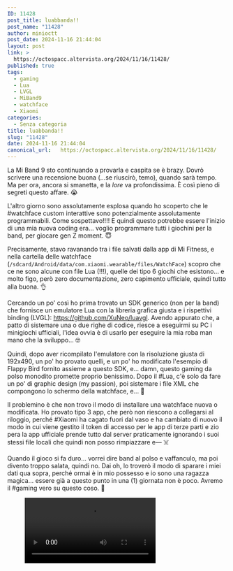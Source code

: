 ```yaml
---
ID: 11428
post_title: luabbanda!!
post_name: "11428"
author: minioctt
post_date: 2024-11-16 21:44:04
layout: post
link: >
  https://octospacc.altervista.org/2024/11/16/11428/
published: true
tags:
  - gaming
  - Lua
  - LVGL
  - MiBand9
  - watchface
  - Xiaomi
categories:
  - Senza categoria
title: luabbanda!!
slug: "11428"
date: 2024-11-16 21:44:04
canonical_url:   https://octospacc.altervista.org/2024/11/16/11428/
---
```

<!-- wp:paragraph -->
<p markdown="1">La Mi Band 9 sto continuando a provarla e caspita se è brazy. Dovrò scrivere una recensione buona (...se riuscirò, temo), quando sarà tempo. Ma per ora, ancora si smanetta, e la <em>lore</em> va profondissima. È così pieno di segreti questo affare. 😭️</p>
<!-- /wp:paragraph -->

<!-- wp:paragraph -->
<p markdown="1">L'altro giorno sono assolutamente esplosa quando ho scoperto che le #watchface custom interattive sono potenzialmente assolutamente programmabili. Come sospettavo!!!! E quindi questo potrebbe essere l'inizio di una mia nuova coding era... voglio programmare tutti i giochini per la band, per giocare gen Z moment. 😇️</p>
<!-- /wp:paragraph -->

<!-- wp:paragraph -->
<p markdown="1">Precisamente, stavo ravanando tra i file salvati dalla app di Mi Fitness, e nella cartella delle watchface (<code>/sdcard/Android/data/com.xiaomi.wearable/files/WatchFace</code>) scopro che ce ne sono alcune con file Lua (!!!), quelle dei tipo 6 giochi che esistono... e molto figo, però zero documentazione, zero capimento ufficiale, quindi tutto alla buona. 👌️</p>
<!-- /wp:paragraph -->

<!-- wp:paragraph -->
<p markdown="1">Cercando un po' così ho prima trovato un SDK generico (non per la band) che fornisce un emulatore Lua con la libreria grafica giusta e i rispettivi binding (LVGL): <a href="https://github.com/XuNeo/luavgl">https://github.com/XuNeo/luavgl</a>. Avendo appurato che, a patto di sistemare una o due righe di codice, riesce a eseguirmi su PC i minigiochi ufficiali, l'idea ovvia è di usarlo per eseguire la mia roba man mano che la sviluppo... 🤓️</p>
<!-- /wp:paragraph -->

<!-- wp:paragraph -->
<p markdown="1">Quindi, dopo aver ricompilato l'emulatore con la risoluzione giusta di 192x490, un po' ho provato quelli, e un po' ho modificato l'esempio di Flappy Bird fornito assieme a questo SDK, e... damn, questo gaming da polso monodito promette proprio benissimo. Dopo il #Lua, c'è solo da fare un po' di graphic design (my passion), poi sistemare i file XML che compongono lo schermo della watchface, e... 🤨️</p>
<!-- /wp:paragraph -->

<!-- wp:paragraph -->
<p markdown="1">Il problemino è che non trovo il modo di installare una watchface nuova o modificata. Ho provato tipo 3 app, che però non riescono a collegarsi al riloggio, perché #Xiaomi ha cagato fuori dal vaso e ha cambiato di nuovo il modo in cui viene gestito il token di accesso per le app di terze parti e zio pera la app ufficiale prende tutto dal server praticamente ignorando i suoi stessi file locali che quindi non posso rimpiazzare e— ☠️</p>
<!-- /wp:paragraph -->

<!-- wp:paragraph -->
<p markdown="1">Quando il gioco si fa duro... vorrei dire band al polso e vaffanculo, ma poi divento troppo salata, quindi no. Dai oh, lo troverò il modo di sparare i miei dati qua sopra, perché ormai è in mio possesso e io sono una ragazza magica... essere già a questo punto in una (1) giornata non è poco. Avremo il #gaming vero su questo coso. 🙏️</p>
<!-- /wp:paragraph -->

<!-- wp:video {"id":11431} -->
<figure class="wp-block-video"><video controls src="https://octospacc.github.io/microblog-mirror/assets/uploads/2024/11/untitled.mp4"></video></figure>
<!-- /wp:video -->